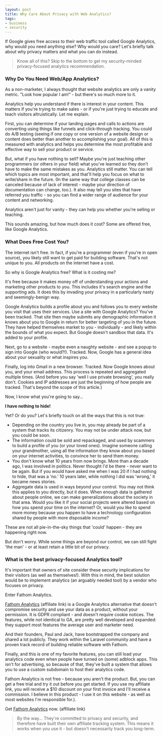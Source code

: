 ```yaml
---
layout: post
title: Why Care About Privacy with Web Analytics?
tags:
- business
- security
---
```

If Google gives free access to their web traffic tool called Google Analytics, why would you need anything else? Why would you care? Let's briefly talk about why privacy matters and what you can do instead.

> Know all of this? Skip to the bottom to get my security-minded privacy-focused analytics recommendation.

### Why Do You Need Web/App Analytics?

As a non-marketer, I always thought that website analytics are only a vanity metric. "Look how popular I am!" - but there's so much more to it.

Analytics help you understand if there is interest in your content. This matters if you're trying to make sales - or if you're just trying to educate and teach visitors altruistically. Let me explain.

First, you can determine if your landing pages and calls to actions are converting using things like funnels and click-through tracking.  You could do A/B testing (seeing if one copy or one version of a website design or content does better than another to accomplishing your goal).  All of this is measured with analytics and helps you determine the most profitable and effective way to sell your product or service.

But, what if you have nothing to sell? Maybe you're just teaching other programmers (or others in your field) what you've learned so they don't have to make the same mistakes as you.  Analytics still matter.  You can tell which topics are most important, and that'll help you focus on what to write/share in the future. (In the same way that college classes can be canceled because of lack of interest - maybe your direction of documentation can change, too.). It also may tell you sites that have referred you traffic - so you can find a wider range of audience for your content and networking.

Analytics aren't just for vanity - they can help you whether you're selling or teaching.

This sounds amazing, but how much does it cost? Some are offered free, like Google Analytics.

### What Does Free Cost You?

The internet isn't free.  In fact, if you're a programmer (even if you're in open source), you likely still want to get paid for building software. That's not unique to you. All products on the internet have a cost.

So why is Google Analytics free? What is it costing me?  

It's free because it makes money off of understanding your actions and marketing other products to you. This includes it's search engine and the supporting ads. It does this by invading your privacy in a particularly nasty and seemingly-benign way.

Google Analytics builds a profile about you and follows you to every website you visit that uses their services.  Use a site with Google Analytics? You've been tracked.  That site then maybe submits any demographic information it knows about you to Google in return for better targeting of you in the future.  They have helped themselves market to you - individually - and likely within the bounds of what you expect. But Google doesn't sandbox that data. It's added to your profile.

Next, go to a website - maybe even a naughty website - and see a popup to sign into Google (who would?!).  Tracked. Now, Google has a general idea about your sexuality or what inspires you.  

Finally, log into Gmail in a new browser.  Tracked. Now Google knows about you, and your email address.  This process is repeated and aggregated multiple times.  (And before you say 'well I use private browsing', you really don't.  Cookies and IP addresses are just the beginning of how people are tracked. That's beyond the scope of this article.)

Now, I know what you're going to say...

**I have nothing to hide!** 

Yet?  Or do you? Let's briefly touch on all the ways that this is not true:

* Depending on the country you live in, you may already be part of a system that tracks its citizenry. You may not be under attack now, but you could be soon.
* The information could be sold and repackaged, and used by scammers to build a profile of you (or your loved ones).  Imagine someone calling your grandmother, using all the information they know about you based on your internet activities, to convince her to send them money.
* You don't know what 10 years from now brings. More than a decade ago, I was involved in politics. Never thought I'd be there - never want to be again. But if you would have asked me when I was 20 if I had nothing to hide, that was a 'no.'  10 years later, while nothing I did was 'wrong,' it became news stories.
* Aggregate data is used in ways beyond your control.  You may not think this applies to you directly, but it does.  When enough data is gathered about people online, we can make generalizations about the society in that area. Would you like it if your social projects were altered based on how you spend your time on the internet?  Or, would you like to spend more money because you happen to have a technology configuration shared by people with more disposable income?

These are not all pie-in-the-sky things that 'could' happen - they are happening right now.

But don't worry. While some things are beyond our control, we can still fight 'the man' - or at least retain a little bit of our privacy.

### What is the best privacy-focused Analytics tool?

It's important that owners of site consider these security implications for their visitors (as well as themselves!). With this in mind, the best solution would be to implement analytics (an arguably needed tool) by a vendor who focuses on privacy.

Enter Fathom Analytics.

[Fathom Analytics](https://usefathom.com/ref/NGDXMB) (affiliate link) is a Google Analytics alternative that doesn't compromise security and use your data as a product, without your permission.  It is GDPR compliant - and doesn't require cookie notices. The features, while not identical to GA, are pretty well developed and expanded: they support most features the average user and marketer need.

And their founders, Paul and Jack, have bootstrapped the company and shared a lot publicly. They work within the Laravel community and have a proven track record of building reliable software with Fathom.

Finally, and this is one of my favorite features, you can still load your analytics code even when people have turned on (some) adblock apps. This isn't for advertising, so because of that, they've built a system that allows you to use a custom subdomain to host their analytics code.

Fathom Analytics is not free - because you aren't the product.  But, you can get a free trial and try it out before you get started.  If you use my affiliate link, you will receive a $10 discount on your first invoice and I'll receive a commission.   I believe in this product - I use it on this website - as well as most websites I'm responsible for.).

Get [Fathom Analytics](https://usefathom.com/ref/NGDXMB) now.  (affiliate link)

> By the way... They're committed to privacy and security, and therefore have built their own affiliate tracking system.  This means it works when you use it - but doesn't necessarily track you long-term.

